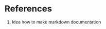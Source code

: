 # References

1. Idea how to make [markdown documentation][1]

[1]: https://github.com/Python-Markdown/markdown